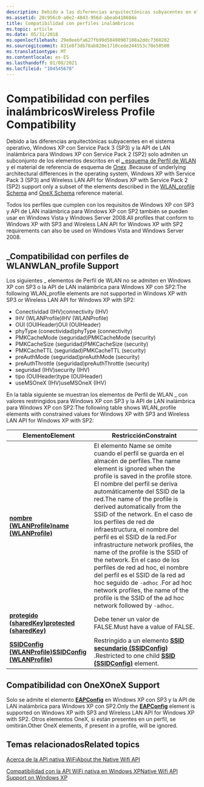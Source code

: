 ```yaml
---
description: Debido a las diferencias arquitectónicas subyacentes en el sistema operativo, Windows XP con Service Pack 3 (SP3) y la API de LAN inalámbrica para Windows XP con Service Pack 2 (SP2) solo admiten un subconjunto de los elementos descritos en el esquema de Perfil de WLAN \_ y el material de referencia de esquema de Onex.
ms.assetid: 28c956c0-a0e2-4843-956d-abeab418604e
title: Compatibilidad con perfiles inalámbricos
ms.topic: article
ms.date: 05/31/2018
ms.openlocfilehash: 29e0eebfa627fb99d50490907108a2ddc7360202
ms.sourcegitcommit: 831e8f3db78ab820e1710cede244553c70e50500
ms.translationtype: MT
ms.contentlocale: es-ES
ms.lasthandoff: 01/08/2021
ms.locfileid: "104545678"
---
```

# <a name="wireless-profile-compatibility"></a><span data-ttu-id="60718-103">Compatibilidad con perfiles inalámbricos</span><span class="sxs-lookup"><span data-stu-id="60718-103">Wireless Profile Compatibility</span></span>

<span data-ttu-id="60718-104">Debido a las diferencias arquitectónicas subyacentes en el sistema operativo, Windows XP con Service Pack 3 (SP3) y la API de LAN inalámbrica para Windows XP con Service Pack 2 (SP2) solo admiten un subconjunto de los elementos descritos en el [ \_ esquema de Perfil de WLAN](wlan-profileschema-schema.md) y el material de referencia de esquema de [Onex](onexschema-schema.md) .</span><span class="sxs-lookup"><span data-stu-id="60718-104">Because of underlying architectural differences in the operating system, Windows XP with Service Pack 3 (SP3) and Wireless LAN API for Windows XP with Service Pack 2 (SP2) support only a subset of the elements described in the [WLAN\_profile Schema](wlan-profileschema-schema.md) and [OneX Schema](onexschema-schema.md) reference material.</span></span>

<span data-ttu-id="60718-105">Todos los perfiles que cumplen con los requisitos de Windows XP con SP3 y API de LAN inalámbrica para Windows XP con SP2 también se pueden usar en Windows Vista y Windows Server 2008.</span><span class="sxs-lookup"><span data-stu-id="60718-105">All profiles that conform to Windows XP with SP3 and Wireless LAN API for Windows XP with SP2 requirements can also be used on Windows Vista and Windows Server 2008.</span></span>

## <a name="wlan_profile-support"></a><span data-ttu-id="60718-106">\_Compatibilidad con perfiles de WLAN</span><span class="sxs-lookup"><span data-stu-id="60718-106">WLAN\_profile Support</span></span>

<span data-ttu-id="60718-107">Los siguientes \_ elementos de Perfil de WLAN no se admiten en Windows XP con SP3 o la API de LAN inalámbrica para Windows XP con SP2:</span><span class="sxs-lookup"><span data-stu-id="60718-107">The following WLAN\_profile elements are not supported in Windows XP with SP3 or Wireless LAN API for Windows XP with SP2:</span></span>

-   <span data-ttu-id="60718-108">Conectividad (IHV)</span><span class="sxs-lookup"><span data-stu-id="60718-108">connectivity (IHV)</span></span>
-   <span data-ttu-id="60718-109">IHV (WLANProfile)</span><span class="sxs-lookup"><span data-stu-id="60718-109">IHV (WLANProfile)</span></span>
-   <span data-ttu-id="60718-110">OUI (OUIHeader)</span><span class="sxs-lookup"><span data-stu-id="60718-110">OUI (OUIHeader)</span></span>
-   <span data-ttu-id="60718-111">phyType (conectividad)</span><span class="sxs-lookup"><span data-stu-id="60718-111">phyType (connectivity)</span></span>
-   <span data-ttu-id="60718-112">PMKCacheMode (seguridad)</span><span class="sxs-lookup"><span data-stu-id="60718-112">PMKCacheMode (security)</span></span>
-   <span data-ttu-id="60718-113">PMKCacheSize (seguridad)</span><span class="sxs-lookup"><span data-stu-id="60718-113">PMKCacheSize (security)</span></span>
-   <span data-ttu-id="60718-114">PMKCacheTTL (seguridad)</span><span class="sxs-lookup"><span data-stu-id="60718-114">PMKCacheTTL (security)</span></span>
-   <span data-ttu-id="60718-115">preAuthMode (seguridad)</span><span class="sxs-lookup"><span data-stu-id="60718-115">preAuthMode (security)</span></span>
-   <span data-ttu-id="60718-116">preAuthThrottle (seguridad)</span><span class="sxs-lookup"><span data-stu-id="60718-116">preAuthThrottle (security)</span></span>
-   <span data-ttu-id="60718-117">seguridad (IHV)</span><span class="sxs-lookup"><span data-stu-id="60718-117">security (IHV)</span></span>
-   <span data-ttu-id="60718-118">tipo (OUIHeader)</span><span class="sxs-lookup"><span data-stu-id="60718-118">type (OUIHeader)</span></span>
-   <span data-ttu-id="60718-119">useMSOneX (IHV)</span><span class="sxs-lookup"><span data-stu-id="60718-119">useMSOneX (IHV)</span></span>

<span data-ttu-id="60718-120">En la tabla siguiente se muestran los elementos de Perfil de WLAN \_ con valores restringidos para Windows XP con SP3 y la API de LAN inalámbrica para Windows XP con SP2:</span><span class="sxs-lookup"><span data-stu-id="60718-120">The following table shows WLAN\_profile elements with constrained values for Windows XP with SP3 and Wireless LAN API for Windows XP with SP2:</span></span>



| <span data-ttu-id="60718-121">Elemento</span><span class="sxs-lookup"><span data-stu-id="60718-121">Element</span></span>                                                                               | <span data-ttu-id="60718-122">Restricción</span><span class="sxs-lookup"><span data-stu-id="60718-122">Constraint</span></span>                                                                                                                                                                                                                                                                                                                                                       |
|---------------------------------------------------------------------------------------|------------------------------------------------------------------------------------------------------------------------------------------------------------------------------------------------------------------------------------------------------------------------------------------------------------------------------------------------------------------|
| [<span data-ttu-id="60718-123">**nombre (WLANProfile)**</span><span class="sxs-lookup"><span data-stu-id="60718-123">**name (WLANProfile)**</span></span>](wlan-profileschema-name-wlanprofile-element.md)             | <span data-ttu-id="60718-124">El elemento Name se omite cuando el perfil se guarda en el almacén de perfiles.</span><span class="sxs-lookup"><span data-stu-id="60718-124">The name element is ignored when the profile is saved in the profile store.</span></span> <span data-ttu-id="60718-125">El nombre del perfil se deriva automáticamente del SSID de la red.</span><span class="sxs-lookup"><span data-stu-id="60718-125">The name of the profile is derived automatically from the SSID of the network.</span></span> <span data-ttu-id="60718-126">En el caso de los perfiles de red de infraestructura, el nombre del perfil es el SSID de la red.</span><span class="sxs-lookup"><span data-stu-id="60718-126">For infrastructure network profiles, the name of the profile is the SSID of the network.</span></span> <span data-ttu-id="60718-127">En el caso de los perfiles de red ad hoc, el nombre del perfil es el SSID de la red ad hoc seguido de `-adhoc` .</span><span class="sxs-lookup"><span data-stu-id="60718-127">For ad hoc network profiles, the name of the profile is the SSID of the ad hoc network followed by `-adhoc`.</span></span> |
| [<span data-ttu-id="60718-128">**protegido (sharedKey)**</span><span class="sxs-lookup"><span data-stu-id="60718-128">**protected (sharedKey)**</span></span>](wlan-profileschema-protected-sharedkey-element.md)       | <span data-ttu-id="60718-129">Debe tener un valor de FALSE.</span><span class="sxs-lookup"><span data-stu-id="60718-129">Must have a value of FALSE.</span></span>                                                                                                                                                                                                                                                                                                                                      |
| [<span data-ttu-id="60718-130">**SSIDConfig (WLANProfile)**</span><span class="sxs-lookup"><span data-stu-id="60718-130">**SSIDConfig (WLANProfile)**</span></span>](wlan-profileschema-ssidconfig-wlanprofile-element.md) | <span data-ttu-id="60718-131">Restringido a un elemento [**SSID secundario (SSIDConfig)**](wlan-profileschema-ssid-ssidconfig-element.md) .</span><span class="sxs-lookup"><span data-stu-id="60718-131">Restricted to one child [**SSID (SSIDConfig)**](wlan-profileschema-ssid-ssidconfig-element.md) element.</span></span>                                                                                                                                                                                                                                                         |



 

## <a name="onex-support"></a><span data-ttu-id="60718-132">Compatibilidad con OneX</span><span class="sxs-lookup"><span data-stu-id="60718-132">OneX Support</span></span>

<span data-ttu-id="60718-133">Solo se admite el elemento [**EAPConfig**](onexschema-eapconfig-onex-element.md) en Windows XP con SP3 y la API de LAN inalámbrica para Windows XP con SP2.</span><span class="sxs-lookup"><span data-stu-id="60718-133">Only the [**EAPConfig**](onexschema-eapconfig-onex-element.md) element is supported on Windows XP with SP3 and Wireless LAN API for Windows XP with SP2.</span></span> <span data-ttu-id="60718-134">Otros elementos OneX, si están presentes en un perfil, se omitirán.</span><span class="sxs-lookup"><span data-stu-id="60718-134">Other OneX elements, if present in a profile, will be ignored.</span></span>

## <a name="related-topics"></a><span data-ttu-id="60718-135">Temas relacionados</span><span class="sxs-lookup"><span data-stu-id="60718-135">Related topics</span></span>

<dl> <dt>

[<span data-ttu-id="60718-136">Acerca de la API nativa WiFi</span><span class="sxs-lookup"><span data-stu-id="60718-136">About the Native Wifi API</span></span>](about-the-native-wifi-api.md)
</dt> <dt>

[<span data-ttu-id="60718-137">Compatibilidad con la API WiFi nativa en Windows XP</span><span class="sxs-lookup"><span data-stu-id="60718-137">Native Wifi API Support on Windows XP</span></span>](about-wireless-lan-api-for-windows-xp-service-pack-2.md)
</dt> </dl>

 

 




